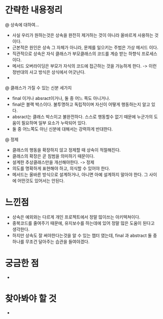 # 간략한 내용정리

@ 상속에 대하여...
- 사실 우리가 원하는것은 상속을 완전히 제거하는 것이 아니라 올바르게 사용하는 것이다.
- 근본적은 원인은 상속 그 자체가 아니라, 문제를 일으키는 주범은 가상 메서드 이다.
- 직관적으로 상속은 자식 클래스가 부모클래스의 코드를 계승 받는 하향식 프로세스이다.
- 메서드 오버라이딩은 부모가 자식의 코드에 접근하는 것을 가능하게 한다. -> 이런 정반대의 사고 방식은 상식에서 어긋난다.
-

@ 클래스가 가질 수 있는 신분 세가지
- final 이거나 absract이거나, 둘 중 어느 쪽도 아니거나.
- final은 블랙 박스이다. 불투명하고 독립적이며 자신이 어떻게 행동하는지 알고 있다.
- absract는 클래스 박스이고 불완전하다. 스스로 행동할수 없기 때문에 누군가의 도움이 필요하며 일부 요소가 누락되어 있다.
- 둘 중 어느쪽도 아닌 신분에 대해서는 강력하게 반대한다.

@ 정제
- 클래스의 행동을 확장하지 않고 정제할 때 상속이 적절해진다.
- 클래스의 확장은 곧 침범을 의미하기 때문이다.
- 설계한 추상클래스만을 개선해야한다. -> 정제
- 의도를 명확하게 표현해야 하고, 의식할 수 있어야 한다.
- 메서드는 올바른 방식으로 설계하거나, 아니면 아예 설계하지 말아야 한다. 그 사이에 어떤것도 있어서는 안된다.

# 느낀점
- 상속은 예외와는 다르게 개인 프로젝트에서 정말 많이쓰는 아키텍쳐이다. 
- 중복코드를 줄여주기 때문에, 유지보수를 하는데에 있어 정말 많은 도움이 된다고 생각한다.
- 하지만 상속도 잘 써야한다는것을 알 수 있는 챕터 였는데, final 과 abstract 둘 중 하나를 무조건 달아주는 습관을 들여야겠다.

# 궁금한 점
- 

# 찾아봐야 할 것 
-
